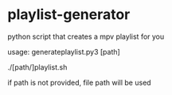 # playlist-generator
python script that creates a mpv playlist for you


usage:
generateplaylist.py3 [path]

./[path/]playlist.sh

if path is not provided, file path will be used
